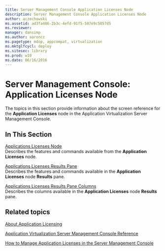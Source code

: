 ```yaml
---
title: Server Management Console Application Licenses Node
description: Server Management Console Application Licenses Node
author: aczechowski
ms.assetid: ad3fa486-2b3c-4efd-91f5-507e9c5057d5
ms.reviewer: 
manager: dansimp
ms.author: aaroncz
ms.pagetype: mdop, appcompat, virtualization
ms.mktglfcycl: deploy
ms.sitesec: library
ms.prod: w10
ms.date: 06/16/2016
---
```



# Server Management Console: Application Licenses Node


The topics in this section provide information about the screen reference for the **Application Licenses** node in the Application Virtualization Server Management Console.

## In This Section


<a href="" id="applications-licenses-node"></a>[Applications Licenses Node](applications-licenses-node.md)  
Describes the features and commands available from the **Application Licenses** node.

<a href="" id="applications-licenses-results-pane"></a>[Applications Licenses Results Pane](applications-licenses-results-pane.md)  
Describes the features and commands available in the **Application Licenses** node **Results** pane.

<a href="" id="applications-licenses-results-pane-columns"></a>[Applications Licenses Results Pane Columns](applications-licenses-results-pane-columns.md)  
Describes the columns available in the **Application Licenses** node **Results** pane.

## Related topics


[About Application Licensing](about-application-licensing.md)

[Application Virtualization Server Management Console Reference](application-virtualization-server-management-console-reference.md)

[How to Manage Application Licenses in the Server Management Console](how-to-manage-application-licenses-in-the-server-management-console.md)

 

 





